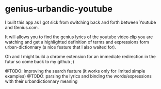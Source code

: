 # genius-urbandic-youtube

I built this app as I got sick from switching back and forth between Youtube and Genius.com.

It will allows you to find the genius lyrics of the youtube video clip you are watching and get a highlighted definition of terms and expressions form urban-dictionnary (a nice feature that I also waited for).

Oh and I might build a chrome extension for an immediate redirection in the futur so come back to my github ;)

@TODO: improving the search feature (it works only for limited simple examples)
@TODO: parsing the lyrics and binding the words/expressions with their urbandictionnary meaning
